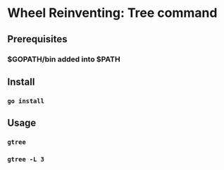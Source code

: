 # Wheel Reinventing: Tree command

## Prerequisites  

### $GOPATH/bin added into $PATH 

## Install  

### ```go install```

## Usage  

### ```gtree```

### ```gtree -L 3```